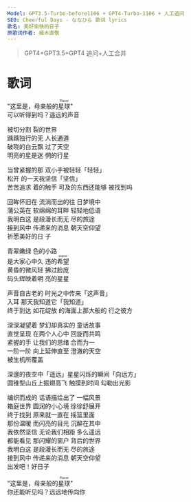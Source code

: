 ```yaml
---
Model: GPT3.5-Turbo-before1106 + GPT4-Turbo-1106 + 人工追问
SEO: Cheerful Days - ななひら 歌词 lyrics
歌名: 美好愉快的日子
原歌词作者: 植木直敬
---
```


> GPT4+GPT3.5+GPT4 追问+人工合并

歌词
======  
"这里是，母亲般的<ruby>星球<rt>Planet</rt></ruby>"  
可以听得到吗？遥远的声音  

被切分割 裂的世界  
踽踽独行的无 人长通道  
破晓的白云飘 过了天空  
明亮的星是迷 惘的行星

当曾紧握的那 双小手被轻轻「轻轻」  
松开 的一天我坚信「坚信」  
苦苦追求 着的触手 可及的东西还能够 被找到吗   

回眸怀旧在 流淌而出的往 日梦境中  
蒲公英在 软绵绵的耳畔 轻轻地低语  
我明白这 是段漫长而无 尽的旅途  
接到风中 传递来的消息 朝天空仰望  
祈愿美好的日 子  

青翠嫩绿 色的小路  
是大家心中久 违的<ruby>希望<rt>espoir</rt></ruby>  
黄昏的微风轻 拂过脸庞  
码头辉映着明 亮的星星  

声音自古老的 时光之中传来「这声音」  
入耳 那天我知道它「我知道」  
终于到达 如花绽放 的海面上那大船的 行之彼方  

深深凝望着 梦幻却真实的 童话故事  
直觉呈现 在两个人心中 回旋而共鸣  
紧握的手 让我们的思绪 合而为一  
一阶一阶 向上延伸直至 澄澈的天空  
被生机所覆盖  

深邃的夜空中「遥远」星星闪烁的瞬间「向远方」  
圆锥型山丘上振翅高飞 触摸到时间 勾勒出光影   

编织而成的 话语描绘出了 一幅风景  
箱庭世界 圆润的小心境 徐徐舒展开   
终于找到 原来就一直在 摇篮里面  
那份温暖 而闪亮的目光 沉醉在其中  
我依然坚信 无论我们相距 多么遥远  
都能看见 那闪耀的窗户 背后的世界  
我明白这 是段漫长而无 尽的旅途  
接到风中 传递来的消息 朝天空仰望  
出发吧！好日子  

"这里是，母亲般的<ruby>星球<rt>Planet</rt></ruby>"  
你还能听见吗？远远地传向你  
